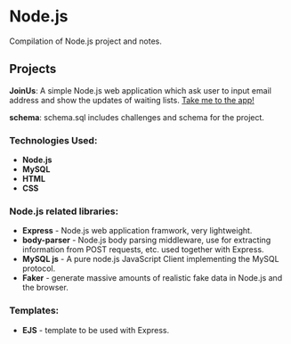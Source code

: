# Node.js
Compilation of Node.js project and notes.

## Projects
**JoinUs**: A simple Node.js web application which ask user to input email address and show the updates of waiting lists. [Take me to the app!](https://joinus-by-phonethiriyadana.run.goorm.io)

**schema**: schema.sql
includes challenges and schema for the project.
### Technologies Used:
- **Node.js**
- **MySQL**
- **HTML**
- **CSS**

### Node.js related libraries:
- **Express**		- Node.js web application framwork, very lightweight.
- **body-parser**	- Node.js body parsing middleware, use for extracting information from POST requests, etc. used together with Express.
- **MySQL js**	- A pure node.js JavaScript Client implementing the MySQL protocol.
- **Faker**		- generate massive amounts of realistic fake data in Node.js and the browser.

### Templates:
- **EJS**   - template to be used with Express.
